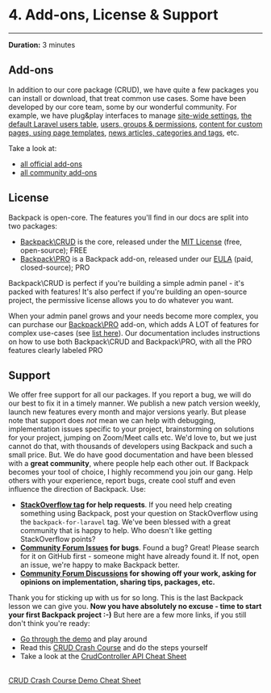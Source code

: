 # 4. Add-ons, License & Support

---

**Duration:** 3 minutes

<a name="add-ons"></a>
## Add-ons

In addition to our core package (CRUD), we have quite a few packages you can install or download, that treat common use cases. Some have been developed by our core team, some by our wonderful community. For example, we have plug&play interfaces to manage [site-wide settings](https://github.com/Laravel-Backpack/Settings), [the default Laravel users table](https://github.com/eduardoarandah/UserManager), [users, groups & permissions](https://github.com/Laravel-Backpack/PermissionManager), [content for custom pages, using page templates](https://github.com/Laravel-Backpack/PageManager), [news articles, categories and tags](https://github.com/Laravel-Backpack/NewsCRUD), etc.

Take a look at:
- [all official add-ons](/docs/{{version}}/add-ons-official)
- [all community add-ons](/docs/{{version}}/add-ons-community)

<a name="license"></a>
## License


Backpack is open-core. The features you'll find in our docs are split into two packages:

- [Backpack\CRUD](https://github.com/laravel-backpack/crud) is the core, released under the [MIT License](https://github.com/Laravel-Backpack/CRUD/blob/master/LICENSE.md) (free, open-source); <span class="badge badge-pill badge-success">FREE</span>
- [Backpack\PRO](https://backpackforlaravel.com/products/pro-for-unlimited-projects) is a Backpack add-on, released under our [EULA](https://backpackforlaravel.com/eula) (paid, closed-source); <span class="badge badge-pill badge-info">PRO</span>

Backpack\CRUD is perfect if you're building a simple admin panel - it's packed with features! It's also perfect if you're building an open-source project, the permissive license allows you to do whatever you want.

When your admin panel grows and your needs become more complex, you can purchase our [Backpack\PRO](https://backpackforlaravel.com/products/pro-for-unlimited-projects) add-on, which adds A LOT of features for complex use-cases (see [list here]([Backpack\Pro](https://backpackforlaravel.com/products/pro-for-unlimited-projects))). Our documentation includes instructions on how to use both Backpack\CRUD and Backpack\PRO, with all the PRO features clearly labeled <span class="badge badge-pill badge-info">PRO</span>


<a name="support"></a>
## Support

We offer free support for all our packages. If you report a bug, we will do our best to fix it in a timely manner. We publish a new patch version weekly, launch new features every month and major versions yearly. But please note that support does _not_ mean we can help with debugging, implementation issues specific to your project, brainstorming on solutions for your project, jumping on Zoom/Meet calls etc. We'd love to, but we just cannot do that, with thousands of developers using Backpack and such a small price. But. We do have good documentation and have been blessed with a **great community**, where people help each other out. If Backpack becomes your tool of choice, I highly recommend you join our gang. Help others with your experience, report bugs, create cool stuff and even influence the direction of Backpack. Use:

- **[StackOverflow tag](https://stackoverflow.com/questions/tagged/backpack-for-laravel) for help requests**. If you need help creating something using Backpack, post your question on StackOverflow using the ```backpack-for-laravel``` tag. We've been blessed with a great community that is happy to help. Who doesn't like getting StackOverflow points?
- **[Community Forum Issues](https://github.com/laravel-backpack/community-forum) for bugs**. Found a bug? Great! Please search for it on GitHub first - someone might have already found it. If not, open an issue, we're happy to make Backpack better.
- **[Community Forum Discussions](https://github.com/Laravel-Backpack/community-forum/discussions) for showing off your work, asking for opinions on implementation, sharing tips, packages, etc.**

Thank you for sticking up with us for so long. This is the last Backpack lesson we can give you. **Now you have absolutely no excuse - time to start your first Backpack project :-)** But here are a few more links, if you still don't think you're ready:

- [Go through the demo](/docs/{{version}}/demo) and play around
- Read this [CRUD Crash Course](/docs/{{version}}/crud-tutorial) and do the steps yourself
- Take a look at the [CrudController API Cheat Sheet](/docs/{{version}}/crud-cheat-sheet)


<br>
<a href="/docs/{{version}}/crud-tutorial" class="btn btn-info shadow">
  CRUD Crash Course
</a>
<a href="/docs/{{version}}/demo" class="btn btn-outline-info shadow">
  Demo
</a>
<a href="/docs/{{version}}/crud-cheat-sheet" class="btn btn-outline-info shadow">
  Cheat Sheet
</a>
